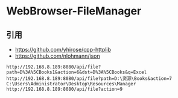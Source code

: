 # WebBrowser-FileManager

## 引用

- https://github.com/yhirose/cpp-httplib
- https://github.com/nlohmann/json

```
http://192.168.8.189:8080/api/file?path=D%3A%5CBooks1&action=6&dst=D%3A%5CBooks&q=Excel
http://192.168.8.189:8080/api/file?path=D:\资源\Books&action=7
C:\Users\Administrator\Desktop\Resources\Manager
http://192.168.8.189:8080/api/file?action=9
```